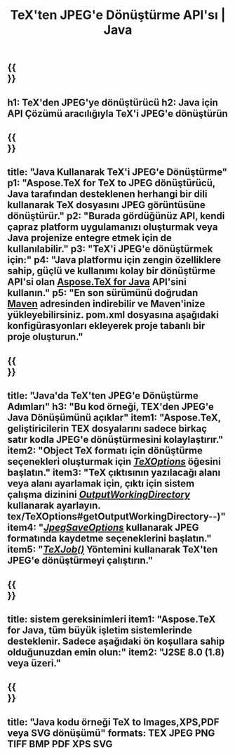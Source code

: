 ﻿---
translation: true
template: /_templates/_conversion-child-java.md
title: TeX'ten JPEG'e Dönüştürme API'sı | Java
description: TeX'ten JPEG'e dönüştürme işlevi. Bu şirket içi Java kitaplığını projenize entegre edin veya TeX'i JPEG'e dönüştürmek için platformlar arası uygulamaları kullanın.
keywords: tex'ten Jpeg'e api jpeg, tex2jpeg entegrasyonu
url: /java/conversion/tex-to-jpeg/
family: tex
platformtag: java
feature: conversion
informat: TEX
outformat: JPEG
otherformats: BMP PNG TIFF PDF XPS SVG
---

{{<section banner>}}
---
h1: TeX'den JPEG'ye dönüştürücü
h2: Java için API Çözümü aracılığıyla TeX'i JPEG'e dönüştürün
---

{{<section overview>}}
---
title: "Java Kullanarak TeX'i JPEG'e Dönüştürme"
p1: "Aspose.TeX for TeX to JPEG dönüştürücü, Java tarafından desteklenen herhangi bir dili kullanarak TeX dosyasını JPEG görüntüsüne dönüştürür."
p2: "Burada gördüğünüz API, kendi çapraz platform uygulamanızı oluşturmak veya Java projenize entegre etmek için de kullanılabilir."
p3: "TeX'i JPEG'e dönüştürmek için:"
p4: "Java platformu için zengin özelliklere sahip, güçlü ve kullanımı kolay bir dönüştürme API'si olan [Aspose.TeX for Java](https://products.aspose.com/tex/java) API'sini kullanın."
p5: "En son sürümünü doğrudan [Maven](https://repository.aspose.com/webapp/#/artifacts/browse/tree/General/repo/com/aspose/aspose-tex) adresinden indirebilir ve Maven'inize yükleyebilirsiniz. pom.xml dosyasına aşağıdaki konfigürasyonları ekleyerek proje tabanlı bir proje oluşturun."
---

{{<section feature1>}}
---
title: "Java'da TeX'ten JPEG'e Dönüştürme Adımları"
h3: "Bu kod örneği, TEX'den JPEG'e Java Dönüşümünü açıklar"
item1: "Aspose.TeX, geliştiricilerin TEX dosyalarını sadece birkaç satır kodla JPEG'e dönüştürmesini kolaylaştırır."
item2: "Object TeX formatı için dönüştürme seçenekleri oluşturmak için [*TeXOptions*](https://reference.aspose.com/tex/java/com.aspose.tex/TeXOptions) öğesini başlatın."
item3: "TeX çıktısının yazılacağı alanı veya alanı ayarlamak için, çıktı için sistem çalışma dizinini [*OutputWorkingDirectory*](https://reference.aspose.com/tex/java/com.aspose) kullanarak ayarlayın. tex/TeXOptions#getOutputWorkingDirectory--)"
item4: "[*JpegSaveOptions*](https://reference.aspose.com/tex/java/com.aspose.tex.rendering/JpegSaveOptions) kullanarak JPEG formatında kaydetme seçeneklerini başlatın."
item5: "[*TeXJob()*](https://reference.aspose.com/tex/java/com.aspose.tex/TeXJob) Yöntemini kullanarak TeX'ten JPEG'e dönüştürmeyi çalıştırın."
---

{{<section feature2>}}
---
title: sistem gereksinimleri
item1: "Aspose.TeX for Java, tüm büyük işletim sistemlerinde desteklenir. Sadece aşağıdaki ön koşullara sahip olduğunuzdan emin olun:"
item2: "J2SE 8.0 (1.8) veya üzeri."
---

{{<section widget>}}
---
title: "Java kodu örneği TeX to Images,XPS,PDF veya SVG dönüşümü"
formats: TEX JPEG PNG TIFF BMP PDF XPS SVG
---